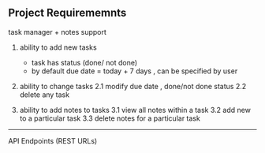 ## Project Requirememnts 

task manager + notes support 

1. ability to add new tasks
   - task has status (done/ not done)
   - by default due date = today + 7 days , can be specified by user

2. ability to  change tasks
   2.1 modify due date , done/not done status
   2.2 delete any task

3. ability to add notes to tasks
   3.1 view all notes within a task
   3.2 add new to a particular task
   3.3 delete notes for a particular task

----
API Endpoints (REST URLs)


